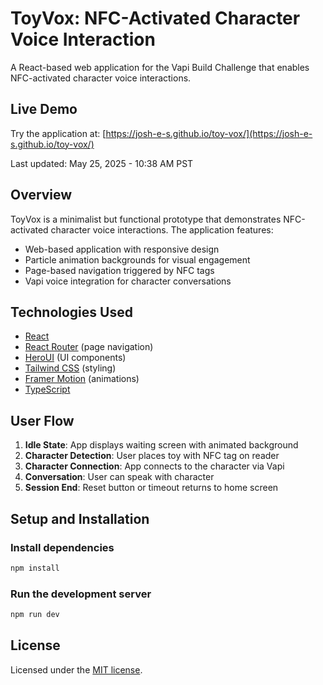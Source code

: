 # ToyVox: NFC-Activated Character Voice Interaction

A React-based web application for the Vapi Build Challenge that enables NFC-activated character voice interactions.

## Live Demo

Try the application at: [https://josh-e-s.github.io/toy-vox/](https://josh-e-s.github.io/toy-vox/)

Last updated: May 25, 2025 - 10:38 AM PST

## Overview

ToyVox is a minimalist but functional prototype that demonstrates NFC-activated character voice interactions. The application features:

- Web-based application with responsive design
- Particle animation backgrounds for visual engagement
- Page-based navigation triggered by NFC tags
- Vapi voice integration for character conversations

## Technologies Used

- [React](https://reactjs.org/)
- [React Router](https://reactrouter.com/) (page navigation)
- [HeroUI](https://heroui.com) (UI components)
- [Tailwind CSS](https://tailwindcss.com) (styling)
- [Framer Motion](https://www.framer.com/motion) (animations)
- [TypeScript](https://www.typescriptlang.org)

## User Flow

1. **Idle State**: App displays waiting screen with animated background
2. **Character Detection**: User places toy with NFC tag on reader
3. **Character Connection**: App connects to the character via Vapi
4. **Conversation**: User can speak with character
5. **Session End**: Reset button or timeout returns to home screen

## Setup and Installation

### Install dependencies

```bash
npm install
```

### Run the development server

```bash
npm run dev
```

## License

Licensed under the [MIT license](https://github.com/Josh-E-S/toy-vox/blob/main/LICENSE).
